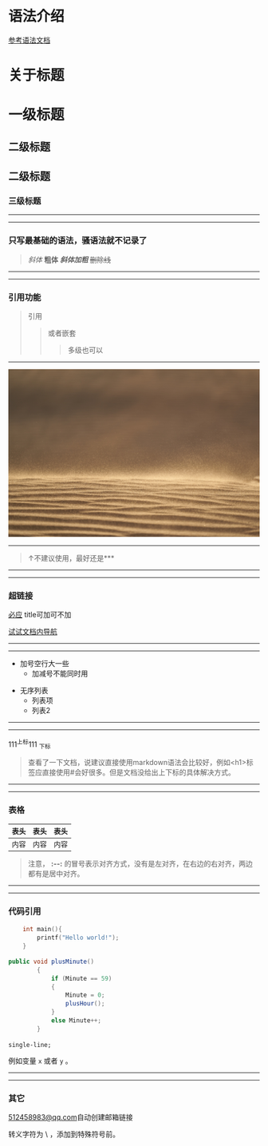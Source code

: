 # 语法介绍

[参考语法文档](https://github.com/DavidAnson/markdownlint/blob/v0.20.2/doc/Rules.md#md040)

# **关于标题**

一级标题
================

二级标题
------------

## 二级标题

### 三级标题

***
***

### **只写最基础的语法，骚语法就不记录了**
> *斜体*  **粗体** ***斜体加粗*** ~~删除线~~

***
***

### **引用功能**
> 引用
> >或者嵌套
> >>多级也可以

***

![图片文字](testimg.jpg "图片标题,鼠标放于图片上时显示")

---
> ↑不建议使用，最好还是***

***
***
### **超链接**
[必应](http://www.bing.com "超链接title")
title可加可不加

[试试文档内导航](#31)

***
***

+ 加号空行大一些
  + 加减号不能同时用

- 无序列表
  * 列表项
  * 列表2

***
***

111<sup>上标</sup>111
<sub>下标</sub>
> 查看了一下文档，说建议直接使用markdown语法会比较好，例如\<h1>标签应直接使用\#会好很多。但是文档没给出上下标的具体解决方式。

***
***

### **表格**
表头|表头|表头
---|:--:|---:
内容|内容|内容
> 注意， **:--:** 的冒号表示对齐方式，没有是左对齐，在右边的右对齐，两边都有是居中对齐。

***
***
### **代码引用**
```C
    int main(){
        printf("Hello world!");
    }
```
```csharp
public void plusMinute()
        {
            if (Minute == 59)
            {
                Minute = 0;
                plusHour();
            }
            else Minute++;
        }
```

` single-line; `

例如变量 ` x ` 或者 `y` 。

***
***

### **其它**

<512458983@qq.com>自动创建邮箱链接

转义字符为 \\ ，添加到特殊符号前。
